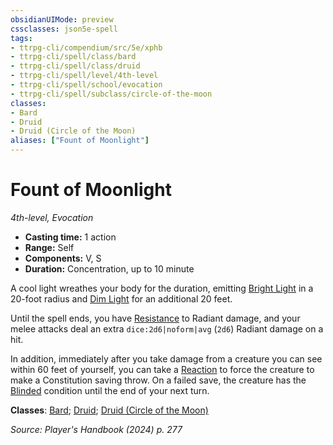 ```yaml
---
obsidianUIMode: preview
cssclasses: json5e-spell
tags:
- ttrpg-cli/compendium/src/5e/xphb
- ttrpg-cli/spell/class/bard
- ttrpg-cli/spell/class/druid
- ttrpg-cli/spell/level/4th-level
- ttrpg-cli/spell/school/evocation
- ttrpg-cli/spell/subclass/circle-of-the-moon
classes:
- Bard
- Druid
- Druid (Circle of the Moon)
aliases: ["Fount of Moonlight"]
---
```

# Fount of Moonlight
*4th-level, Evocation*  

- **Casting time:** 1 action
- **Range:** Self
- **Components:** V, S
- **Duration:** Concentration, up to 10 minute

A cool light wreathes your body for the duration, emitting [Bright Light](3-Compendium/rules/variant-rules/bright-light-xphb.md) in a 20-foot radius and [Dim Light](3-Compendium/rules/variant-rules/dim-light-xphb.md) for an additional 20 feet.

Until the spell ends, you have [Resistance](3-Compendium/rules/variant-rules/resistance-xphb.md) to Radiant damage, and your melee attacks deal an extra `dice:2d6|noform|avg` (`2d6`) Radiant damage on a hit.

In addition, immediately after you take damage from a creature you can see within 60 feet of yourself, you can take a [Reaction](3-Compendium/rules/variant-rules/reaction-xphb.md) to force the creature to make a Constitution saving throw. On a failed save, the creature has the [Blinded](3-Compendium/rules/conditions.md#Blinded) condition until the end of your next turn.

**Classes**: [Bard](list-spells-classes-bard); [Druid](list-spells-classes-druid); [Druid (Circle of the Moon)](list-spells-classes-druid-xphb-circle-of-the-moon-xphb)

*Source: Player's Handbook (2024) p. 277*